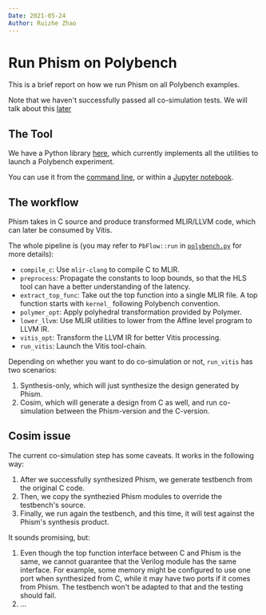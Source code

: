 ```yaml
---
Date: 2021-05-24
Author: Ruizhe Zhao
---
```


# Run Phism on Polybench

This is a brief report on how we run Phism on all Polybench examples.

Note that we haven't successfully passed all co-simulation tests. We will talk about this [later](#cosim-issue)

## The Tool

We have a Python library [here](../python/utils/polybench.py), which currently implements all the utilities to launch a Polybench experiment.

You can use it from the [command line](../scripts/pb-flow.py), or within a [Jupyter notebook](../notebooks/polybench-results.ipynb).

## The workflow

Phism takes in C source and produce transformed MLIR/LLVM code, which can later be consumed by Vitis.

The whole pipeline is (you may refer to `PbFlow::run` in [`polybench.py`](../python/utils/polybench.py) for more details):

* `compile_c`: Use `mlir-clang` to compile C to MLIR.
* `preprocess`: Propagate the constants to loop bounds, so that the HLS tool can have a better understanding of the latency.
* `extract_top_func`: Take out the top function into a single MLIR file. A top function starts with `kernel_` following Polybench convention.
* `polymer_opt`: Apply polyhedral transformation provided by Polymer.
* `lower_llvm`: Use MLIR utilities to lower from the Affine level program to LLVM IR.
* `vitis_opt`: Transform the LLVM IR for better Vitis processing.
* `run_vitis`: Launch the Vitis tool-chain.

Depending on whether you want to do co-simulation or not, `run_vitis` has two scenarios:

1. Synthesis-only, which will just synthesize the design generated by Phism.
2. Cosim, which will generate a design from C as well, and run co-simulation between the Phism-version and the C-version.

## Cosim issue

The current co-simulation step has some caveats. It works in the following way: 

1. After we successfully synthesized Phism, we generate testbench from the original C code.
2. Then, we copy the synthezied Phism modules to override the testbench's source.
3. Finally, we run again the testbench, and this time, it will test against the Phism's synthesis product.

It sounds promising, but:

1. Even though the top function interface between C and Phism is the same, we cannot guarantee that the Verilog module has the same interface. For example, some memory might be configured to use one port when synthesized from C, while it may have two ports if it comes from Phism. The testbench won't be adapted to that and the testing should fail.
2. ...

